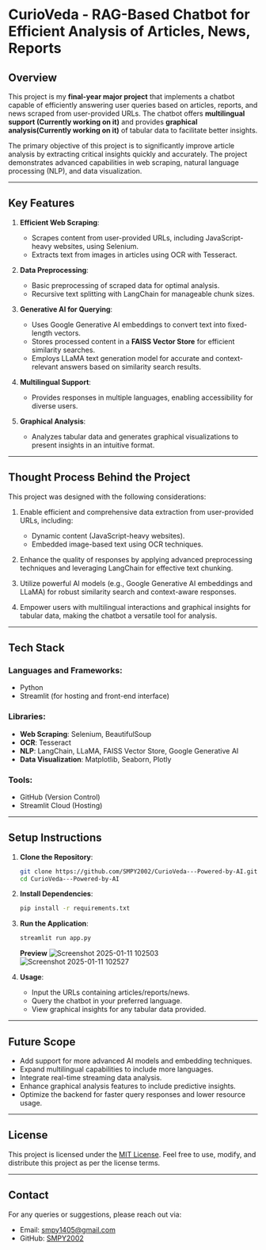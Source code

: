 # CurioVeda - RAG-Based Chatbot for Efficient Analysis of Articles, News, Reports

## Overview

This project is my **final-year major project** that implements a chatbot capable of efficiently answering user queries based on articles, reports, and news scraped from user-provided URLs. The chatbot offers **multilingual support (Currently working on it)** and provides **graphical analysis(Currently working on it)** of tabular data to facilitate better insights.

The primary objective of this project is to significantly improve article analysis by extracting critical insights quickly and accurately. The project demonstrates advanced capabilities in web scraping, natural language processing (NLP), and data visualization.

---

## Key Features

1. **Efficient Web Scraping**: 
   - Scrapes content from user-provided URLs, including JavaScript-heavy websites, using Selenium.
   - Extracts text from images in articles using OCR with Tesseract.

2. **Data Preprocessing**:
   - Basic preprocessing of scraped data for optimal analysis.
   - Recursive text splitting with LangChain for manageable chunk sizes.

3. **Generative AI for Querying**:
   - Uses Google Generative AI embeddings to convert text into fixed-length vectors.
   - Stores processed content in a **FAISS Vector Store** for efficient similarity searches.
   - Employs LLaMA text generation model for accurate and context-relevant answers based on similarity search results.

4. **Multilingual Support**:
   - Provides responses in multiple languages, enabling accessibility for diverse users.

5. **Graphical Analysis**:
   - Analyzes tabular data and generates graphical visualizations to present insights in an intuitive format.

---

## Thought Process Behind the Project

This project was designed with the following considerations:

1. Enable efficient and comprehensive data extraction from user-provided URLs, including:
   - Dynamic content (JavaScript-heavy websites).
   - Embedded image-based text using OCR techniques.

2. Enhance the quality of responses by applying advanced preprocessing techniques and leveraging LangChain for effective text chunking.

3. Utilize powerful AI models (e.g., Google Generative AI embeddings and LLaMA) for robust similarity search and context-aware responses.

4. Empower users with multilingual interactions and graphical insights for tabular data, making the chatbot a versatile tool for analysis.

---

## Tech Stack

### **Languages and Frameworks**:
- Python
- Streamlit (for hosting and front-end interface)

### **Libraries**:
- **Web Scraping**: Selenium, BeautifulSoup
- **OCR**: Tesseract
- **NLP**: LangChain, LLaMA, FAISS Vector Store, Google Generative AI
- **Data Visualization**: Matplotlib, Seaborn, Plotly

### **Tools**:
- GitHub (Version Control)
- Streamlit Cloud (Hosting)

---

## Setup Instructions

1. **Clone the Repository**:
   ```bash
   git clone https://github.com/SMPY2002/CurioVeda---Powered-by-AI.git
   cd CurioVeda---Powered-by-AI
   ```

2. **Install Dependencies**:
   ```bash
   pip install -r requirements.txt
   ```

3. **Run the Application**:
   ```bash
   streamlit run app.py
   ```
   **Preview**
   ![Screenshot 2025-01-11 102503](https://github.com/user-attachments/assets/51b52f5d-b3cf-4329-86dc-9cfd2b52748c)
   ![Screenshot 2025-01-11 102527](https://github.com/user-attachments/assets/3ace5f5e-9f45-47fe-9d47-21e255e2b05b)


5. **Usage**:
   - Input the URLs containing articles/reports/news.
   - Query the chatbot in your preferred language.
   - View graphical insights for any tabular data provided.

---

## Future Scope

- Add support for more advanced AI models and embedding techniques.
- Expand multilingual capabilities to include more languages.
- Integrate real-time streaming data analysis.
- Enhance graphical analysis features to include predictive insights.
- Optimize the backend for faster query responses and lower resource usage.

---

## License
This project is licensed under the [MIT License](LICENSE). Feel free to use, modify, and distribute this project as per the license terms.

---

## Contact
For any queries or suggestions, please reach out via:
- Email: <smpy1405@gmail.com>
- GitHub: [SMPY2002](https://github.com/SMPY2002)
